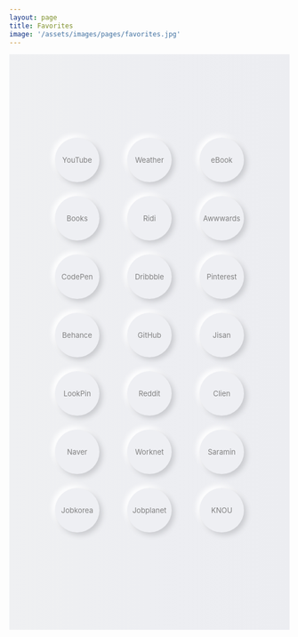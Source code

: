 ```yaml
---
layout: page
title: Favorites
image: '/assets/images/pages/favorites.jpg'
---
```


<style>
    .c-post__image { margin-bottom:0; }
    .neumorphism.n-flex {
        display: flex;
        justify-content: center;
        align-items: center;
        align-content: normal;
        justify-items: center;
        flex-flow: row wrap;
    }
    .neumorphism.n-bg {
        width: 100%;
        padding: 150px 0;
        background: rgb(239,240,242);
        background: 
            linear-gradient(
                90deg, rgba(239,240,242,1) 0%, 
                rgba(237,238,242,1) 49%, 
                rgba(236,237,241,1) 100%
        );
    }
    .neumorphism.n-lnk {
        width: 80px;
        height: 80px;
        line-height: 80px;
        
        text-align: center;
        text-decoration: none !important;
        font-size:13px;
        color:gray;
        cursor:pointer;
        margin: 0 25px 25px 25px;
        
        border-radius: 50px;
        background: #eeeff3;
        box-shadow: 5px 5px 10px #cacbcf, 
                    -5px -5px 10px #ffffff
    }
    .neumorphism.n-lnk:hover,
    .neumorphism.n-lnk:active,
    .neumorphism.n-lnk:focus {
        color:gray !important;
    }
    .neumorphism.n-lnk:active {
        border-radius: 50px;
        background: linear-gradient(145deg, #d6d7db, #ffffff);
        box-shadow: inset 5px 5px 5px #cacbcf, 
                    inset -5px -5px 5px #ffffff;
    }
</style>

<div class="neumorphism n-bg n-flex">
    <a href="https://www.youtube.com/" target="_blank" class="neumorphism n-lnk">YouTube</a>
    <a href="https://ssbrws.kr-weathernews.com/mv3/html/main.html" target="_blank" class="neumorphism n-lnk">Weather</a>
    <a href="https://www.aladin.co.kr/m/mnew.aspx?ViewRowsCount=25&ViewType=Detail&SortOrder=5&page=1&PublishDay=0&BranchType=9&NewType=New&CID=38401&MaxPageIndex=10&VType=0" target="_blank" class="neumorphism n-lnk">eBook</a>
    <a href="https://www.aladin.co.kr/m/mnew.aspx?ViewRowsCount=25&ViewType=Detail&SortOrder=5&page=1&PublishDay=84&BranchType=1&NewType=New&CID=437&MaxPageIndex=4&VType=0" target="_blank" class="neumorphism n-lnk">Books</a>
    <a href="https://ridibooks.com/category/new-releases/2220?order=recent" target="_blank" class="neumorphism n-lnk">Ridi</a>
    <a href="https://www.awwwards.com/inspiration/search?text=Web+Design" target="_blank" class="neumorphism n-lnk">Awwwards</a>
    <a href="https://codepen.io/" target="_blank" class="neumorphism n-lnk">CodePen</a>
    <a href="https://dribbble.com/shots/recent/web-design" target="_blank" class="neumorphism n-lnk">Dribbble</a>
    <a href="https://www.pinterest.co.kr/search/pins/?rs=typed&q=WebDesign" target="_blank" class="neumorphism n-lnk">Pinterest</a>
    <a href="https://www.behance.net/search?search=WebDesign" target="_blank" class="neumorphism n-lnk">Behance</a>
    <a href="https://github.com/dnessi" target="_blank" class="neumorphism n-lnk">GitHub</a>
    <a href="https://www.jisanresort.co.kr/mobile/index.asp" target="_blank" class="neumorphism n-lnk">Jisan</a>
    <a href="https://www.lookpin.co.kr/" target="_blank" class="neumorphism n-lnk">LookPin</a>
    <a href="https://www.reddit.com/" target="_blank" class="neumorphism n-lnk">Reddit</a>
    <a href="https://www.clien.net/service/" target="_blank" class="neumorphism n-lnk">Clien</a>
    <a href="https://www.naver.com/" target="_blank" class="neumorphism n-lnk">Naver</a>
    <a href="https://www.work.go.kr/" target="_blank" class="neumorphism n-lnk">Worknet</a>
    <a href="https://www.saramin.co.kr/" target="_blank" class="neumorphism n-lnk">Saramin</a>
    <a href="https://www.jobkorea.co.kr/" target="_blank" class="neumorphism n-lnk">Jobkorea</a>
    <a href="https://www.jobplanet.co.kr/" target="_blank" class="neumorphism n-lnk">Jobplanet</a>
    <a href="https://www.knou.ac.kr/knou/univlfhd/EHPScafAnnc.jsp" target="_blank" class="neumorphism n-lnk">KNOU</a>
</div>